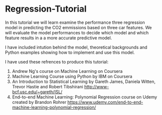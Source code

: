 # Regression-Tutorial


In this tutorial we will learn examine the performance three regression model in predicting the CO2 emmissions based on three car features. We will evaluate the model performances to decide which model and which feature results in a a more accurate predictive model.

I have included intution behind the model, theoretical backgrounds and Python examples showing how to implement and use this model.

I have used these refrences to produce this tutorial:
1. Andrew Ng's course on Machine Learning on Coursera
2. Machine Learning Course using Python by IBM on Coursera
3. An Introduction to Statistical Learning by Gareth James, Daniela Witten, Trevor Hastie and Robert Tibshirani http://www-bcf.usc.edu/~gareth/ISL/
4. End-to-end Machine Learning: Polynomial Regression course on Udemy created by Brandon Rohrer https://www.udemy.com/end-to-end-machine-learning-polynomial-regression/
